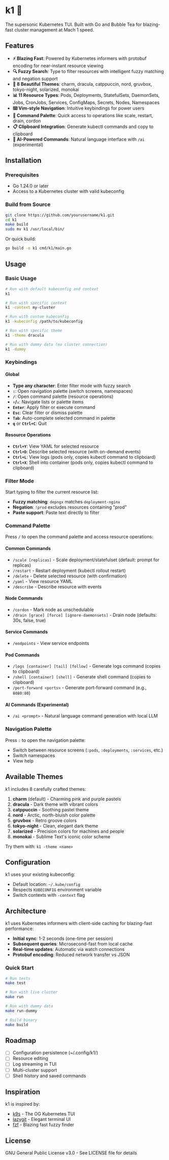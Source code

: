 # k1 💨

The supersonic Kubernetes TUI. Built with Go and Bubble Tea for blazing-fast cluster management at Mach 1 speed.

## Features

- **⚡ Blazing Fast**: Powered by Kubernetes informers with protobuf encoding for near-instant resource viewing
- **🔍 Fuzzy Search**: Type to filter resources with intelligent fuzzy matching and negation support
- **🎨 8 Beautiful Themes**: charm, dracula, catppuccin, nord, gruvbox, tokyo-night, solarized, monokai
- **📊 11 Resource Types**: Pods, Deployments, StatefulSets, DaemonSets, Jobs, CronJobs, Services, ConfigMaps, Secrets, Nodes, Namespaces
- **⌨️ Vim-style Navigation**: Intuitive keybindings for power users
- **🎯 Command Palette**: Quick access to operations like scale, restart, drain, cordon
- **📋 Clipboard Integration**: Generate kubectl commands and copy to clipboard
- **🤖 AI-Powered Commands**: Natural language interface with `/ai` (experimental)

## Installation

### Prerequisites

- Go 1.24.0 or later
- Access to a Kubernetes cluster with valid kubeconfig

### Build from Source

```bash
git clone https://github.com/yourusername/k1.git
cd k1
make build
sudo mv k1 /usr/local/bin/
```

Or quick build:
```bash
go build -o k1 cmd/k1/main.go
```

## Usage

### Basic Usage

```bash
# Run with default kubeconfig and context
k1

# Run with specific context
k1 -context my-cluster

# Run with custom kubeconfig
k1 -kubeconfig /path/to/kubeconfig

# Run with specific theme
k1 -theme dracula

# Run with dummy data (no cluster connection)
k1 -dummy
```

### Keybindings

#### Global
- **Type any character**: Enter filter mode with fuzzy search
- **`:`**: Open navigation palette (switch screens, namespaces)
- **`/`**: Open command palette (resource operations)
- **`↑`/`↓`**: Navigate lists or palette items
- **`Enter`**: Apply filter or execute command
- **`Esc`**: Clear filter or dismiss palette
- **`Tab`**: Auto-complete selected command in palette
- **`q`** or **`Ctrl+C`**: Quit

#### Resource Operations
- **`Ctrl+Y`**: View YAML for selected resource
- **`Ctrl+D`**: Describe selected resource (with on-demand events)
- **`Ctrl+L`**: View logs (pods only, copies kubectl command to clipboard)
- **`Ctrl+X`**: Shell into container (pods only, copies kubectl command to clipboard)

### Filter Mode

Start typing to filter the current resource list:
- **Fuzzy matching**: `depngx` matches `deployment-nginx`
- **Negation**: `!prod` excludes resources containing "prod"
- **Paste support**: Paste text directly to filter

### Command Palette

Press `/` to open the command palette and access resource operations:

#### Common Commands
- `/scale [replicas]` - Scale deployment/statefulset (default: prompt for replicas)
- `/restart` - Restart deployment (kubectl rollout restart)
- `/delete` - Delete selected resource (with confirmation)
- `/yaml` - View resource YAML
- `/describe` - Describe resource with events

#### Node Commands
- `/cordon` - Mark node as unschedulable
- `/drain [grace] [force] [ignore-daemonsets]` - Drain node (defaults: 30s, false, true)

#### Service Commands
- `/endpoints` - View service endpoints

#### Pod Commands
- `/logs [container] [tail] [follow]` - Generate logs command (copies to clipboard)
- `/shell [container] [shell]` - Generate shell command (copies to clipboard)
- `/port-forward <ports>` - Generate port-forward command (e.g., `8080:80`)

#### AI Commands (Experimental)
- `/ai <prompt>` - Natural language command generation with local LLM

### Navigation Palette

Press `:` to open the navigation palette:
- Switch between resource screens (`:pods`, `:deployments`, `:services`, etc.)
- Switch namespaces
- View help

## Available Themes

k1 includes 8 carefully crafted themes:

1. **charm** (default) - Charming pink and purple pastels
2. **dracula** - Dark theme with vibrant colors
3. **catppuccin** - Soothing pastel theme
4. **nord** - Arctic, north-bluish color palette
5. **gruvbox** - Retro groove colors
6. **tokyo-night** - Clean, elegant dark theme
7. **solarized** - Precision colors for machines and people
8. **monokai** - Sublime Text's iconic color scheme

Try them with: `k1 -theme <name>`

## Configuration

k1 uses your existing kubeconfig:
- Default location: `~/.kube/config`
- Respects `KUBECONFIG` environment variable
- Switch contexts with `-context` flag

## Architecture

k1 uses Kubernetes informers with client-side caching for blazing-fast performance:
- **Initial sync**: 1-2 seconds (one-time per session)
- **Subsequent queries**: Microsecond-fast from local cache
- **Real-time updates**: Automatic via watch connections
- **Protobuf encoding**: Reduced network transfer vs JSON

### Quick Start

```bash
# Run tests
make test

# Run with live cluster
make run

# Run with dummy data
make run-dummy

# Build binary
make build
```

## Roadmap

- [ ] Configuration persistence (~/.config/k1/)
- [ ] Resource editing
- [ ] Log streaming in TUI
- [ ] Multi-cluster support
- [ ] Shell history and saved commands

## Inspiration

k1 is inspired by:
- [k9s](https://k9scli.io/) - The OG Kubernetes TUI
- [lazygit](https://github.com/jesseduffield/lazygit) - Elegant terminal UI
- [fzf](https://github.com/junegunn/fzf) - Blazing fast fuzzy finder

## License

GNU General Public License v3.0 - See LICENSE file for details

